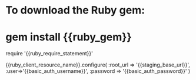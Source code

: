 # To download the Ruby gem:
# gem install {{ruby_gem}}

require '{{ruby_require_statement}}'

{{ruby_client_resource_name}}.configure(
    :root_url => '{{staging_base_url}}',
    :user=>'{{basic_auth_username}}',
    :password => '{{basic_auth_password}}'
)